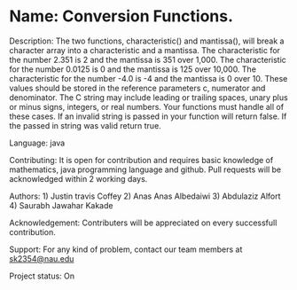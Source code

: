# Name: Conversion Functions.

Description: The two functions, characteristic() and mantissa(), will break a character array into a characteristic and a mantissa. The characteristic for the number 2.351 is 2 and the mantissa is 351 over 1,000. The characteristic for the number 0.0125 is 0 and the mantissa is 125 over 10,000. The characteristic for the number -4.0 is -4 and the mantissa is 0 over 10. These values should be stored in the reference parameters c, numerator and denominator. The C string may include leading or trailing spaces, unary plus or minus signs, integers, or real numbers. Your functions must handle all of these cases. If an invalid string is passed in your function will return false. If the passed in string was valid return true.

Language: java

Contributing: It is open for contribution and requires basic knowledge of mathematics, java programming language and github. Pull requests will be acknowledged within 2 working days.

Authors: 1) Justin travis Coffey 2) Anas Anas Albedaiwi 3) Abdulaziz Alfort 4) Saurabh Jawahar Kakade

Acknowledgement: Contributers will be appreciated on every successfull contribution.

Support: For any kind of problem, contact our team members at sk2354@nau.edu

Project status: On
